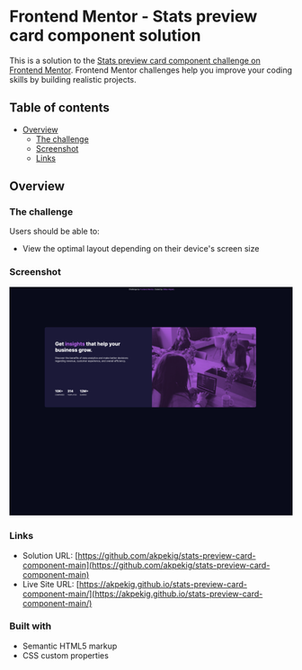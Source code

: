 # Frontend Mentor - Stats preview card component solution

This is a solution to the [Stats preview card component challenge on Frontend Mentor](https://www.frontendmentor.io/challenges/stats-preview-card-component-8JqbgoU62). Frontend Mentor challenges help you improve your coding skills by building realistic projects.

## Table of contents

- [Overview](#overview)
  - [The challenge](#the-challenge)
  - [Screenshot](#screenshot)
  - [Links](#links)

## Overview

### The challenge

Users should be able to:

- View the optimal layout depending on their device's screen size

### Screenshot

![](./screenshot.png)

### Links

- Solution URL: [https://github.com/akpekig/stats-preview-card-component-main](https://github.com/akpekig/stats-preview-card-component-main)
- Live Site URL: [https://akpekig.github.io/stats-preview-card-component-main/](https://akpekig.github.io/stats-preview-card-component-main/)

### Built with

- Semantic HTML5 markup
- CSS custom properties
